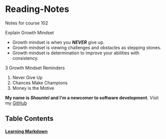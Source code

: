# Reading-Notes
Notes for course 102

Explain Growth Mindset

- Growth mindset is when you ***NEVER*** give up.
- Growth mindset is viewing challenges and obstacles as stepping stones.
- Growth mindset is determination to improve your abilities with consistency.

3 Growth Mindset Reminders

1. Never Give Up
2. Chances Make Champions
3. Money is the Motive


 **My name is *Shauntel* and I'm a newcomer to software development.** Visit my [GitHub](https://github.com/Mssmcbell)
 
 ## Table Contents

#### [Learning Markdown](https://github.com/Mssmcbell/Reading-notes/blob/main/LearningMarkdown.md#learning-markdown)






